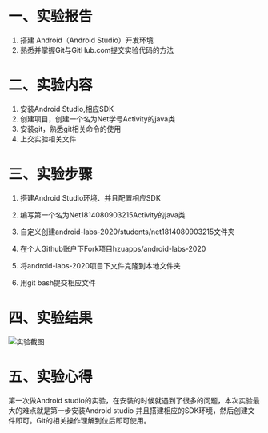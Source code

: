# 一、实验报告

1. 搭建 Android（Android Studio）开发环境
2. 熟悉并掌握Git与GitHub.com提交实验代码的方法

# 二、实验内容

1. 安装Android Studio,相应SDK
2. 创建项目，创建一个名为Net学号Activity的java类
3. 安装git，熟悉git相关命令的使用
4. 上交实验相关文件  

# 三、实验步骤

1. 搭建Android Studio环境、并且配置相应SDK

2. 编写第一个名为Net1814080903215Activity的java类

3. 自定义创建android-labs-2020/students/net1814080903215文件夹

4. 在个人Github账户下Fork项目hzuapps/android-labs-2020

5. 将android-labs-2020项目下文件克隆到本地文件夹

6. 用git bash提交相应文件

# 四、实验结果

![实验截图](https://raw.githubusercontent.com/Deng-dong555/android-labs-2020/master/students/net1814080903215/lab1_pic.jpg)

# 五、实验心得

第一次做Android studio的实验，在安装的时候就遇到了很多的问题，本次实验最大的难点就是第一步安装Android studio 并且搭建相应的SDK环境，然后创建文件即可。Git的相关操作理解到位后即可使用。
